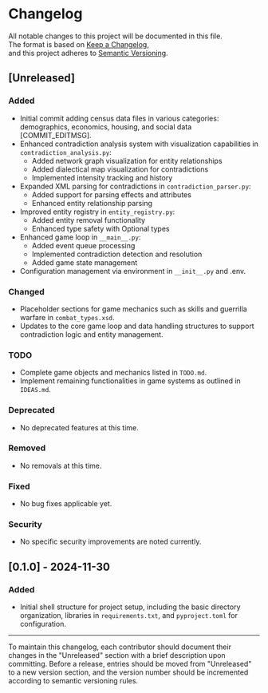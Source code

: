 # Changelog
All notable changes to this project will be documented in this file.  
The format is based on [Keep a Changelog](https://keepachangelog.com/en/1.0.0/),  
and this project adheres to [Semantic Versioning](https://semver.org/spec/v2.0.0.html).

## [Unreleased]

### Added
- Initial commit adding census data files in various categories: demographics, economics, housing, and social data [COMMIT_EDITMSG].
- Enhanced contradiction analysis system with visualization capabilities in `contradiction_analysis.py`:
  - Added network graph visualization for entity relationships
  - Added dialectical map visualization for contradictions
  - Implemented intensity tracking and history
- Expanded XML parsing for contradictions in `contradiction_parser.py`:
  - Added support for parsing effects and attributes
  - Enhanced entity relationship parsing
- Improved entity registry in `entity_registry.py`:
  - Added entity removal functionality
  - Enhanced type safety with Optional types
- Enhanced game loop in `__main__.py`:
  - Added event queue processing
  - Implemented contradiction detection and resolution
  - Added game state management
- Configuration management via environment in `__init__.py` and .env.

### Changed
- Placeholder sections for game mechanics such as skills and guerrilla warfare in `combat_types.xsd`.
- Updates to the core game loop and data handling structures to support contradiction logic and entity management.

### TODO
- Complete game objects and mechanics listed in `TODO.md`.
- Implement remaining functionalities in game systems as outlined in `IDEAS.md`.

### Deprecated
- No deprecated features at this time.

### Removed
- No removals at this time.

### Fixed
- No bug fixes applicable yet.

### Security
- No specific security improvements are noted currently.

## [0.1.0] - 2024-11-30

### Added
- Initial shell structure for project setup, including the basic directory organization, libraries in `requirements.txt`, and `pyproject.toml` for configuration.
---

To maintain this changelog, each contributor should document their changes in the "Unreleased" section with a brief description upon committing. Before a release, entries should be moved from "Unreleased" to a new version section, and the version number should be incremented according to semantic versioning rules.
